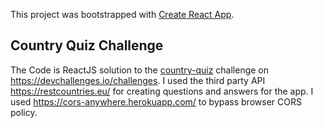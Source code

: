 This project was bootstrapped with [Create React App](https://github.com/facebook/create-react-app).

## Country Quiz Challenge 

The Code is ReactJS solution to the [country-quiz](https://devchallenges.io/challenges/Bu3G2irnaXmfwQ8sZkw8) challenge on https://devchallenges.io/challenges. I used the third party API https://restcountries.eu/ for creating questions and answers for the app. I used https://cors-anywhere.herokuapp.com/ to bypass browser CORS policy.
